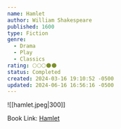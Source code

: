 ```yaml
---
name: Hamlet
author: William Shakespeare
published: 1600
type: Fiction
genre:
  - Drama
  - Play
  - Classics
rating: 🌕🌕🌕🌑🌑
status: Completed
created: 2024-03-16 19:10:52 -0500
updated: 2024-06-16 16:56:16 -0500
---
```


![[hamlet.jpeg|300]]

Book Link: [Hamlet](https://www.goodreads.com/book/show/1420.Hamlet)
